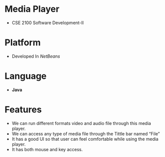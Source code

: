 # Media Player
* CSE 2100 Software Development-II

# Platform
* Developed In *NetBeans*

# Language
 * **Java**

# Features
- We can run different formats video and audio file through this media player.
- We can access any type of media file through the Tittle bar named “File”
- It has a good UI so that user can feel comfortable while using the media player.
- It has both mouse and key access.
